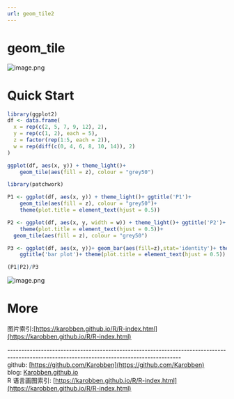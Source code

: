 ```yaml
---
url: geom_tile2
---
```

# geom_tile

![image.png](https://cdn.nlark.com/yuque/0/2020/png/691897/1580048510936-fec0d7d9-24d7-4354-b0c5-db15365e3d1c.png#align=left&display=inline&height=425&name=image.png&originHeight=425&originWidth=730&size=12048&status=done&style=none&width=730)<br />

<a name="6qOmi"></a>
# Quick Start
```r
library(ggplot2)
df <- data.frame(
  x = rep(c(2, 5, 7, 9, 12), 2),
  y = rep(c(1, 2), each = 5),
  z = factor(rep(1:5, each = 2)),
  w = rep(diff(c(0, 4, 6, 8, 10, 14)), 2)
)

ggplot(df, aes(x, y)) + theme_light()+
	geom_tile(aes(fill = z), colour = "grey50")
```


```r
library(patchwork)

P1 <- ggplot(df, aes(x, y)) + theme_light()+ ggtitle('P1')+
	geom_tile(aes(fill = z), colour = "grey50")+
	theme(plot.title = element_text(hjust = 0.5))

P2 <- ggplot(df, aes(x, y, width = w)) + theme_light()+ ggtitle('P2')+
	theme(plot.title = element_text(hjust = 0.5))+
  geom_tile(aes(fill = z), colour = "grey50")

P3 <- ggplot(df, aes(x, y))+ geom_bar(aes(fill=z),stat='identity')+ theme_light()+
	ggtitle('bar plot')+ theme(plot.title = element_text(hjust = 0.5))

(P1|P2)/P3
```
![image.png](https://cdn.nlark.com/yuque/0/2020/png/691897/1580048826017-b418a814-66b6-49eb-8e0d-fd867865c012.png#align=left&display=inline&height=468&name=image.png&originHeight=468&originWidth=742&size=20573&status=done&style=none&width=742)


<a name="FG8Ad"></a>
# More
图片索引:[https://karobben.github.io/R/R-index.html](https://karobben.github.io/R/R-index.html)




--------------------------------------------------------------------------------------------------------------------------------------------<br />github: [https://github.com/Karobben](https://github.com/Karobben)<br />blog: [Karobben.github.io](http://Karobben.github.io)<br />R 语言画图索引: [https://karobben.github.io/R/R-index.html](https://karobben.github.io/R/R-index.html)
